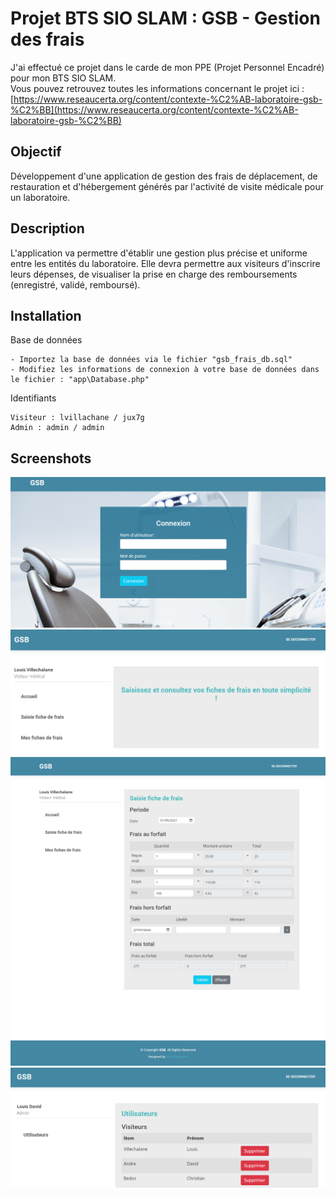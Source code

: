# Projet BTS SIO SLAM : GSB - Gestion des frais
J'ai effectué ce projet dans le carde de mon PPE (Projet Personnel Encadré) pour mon BTS SIO SLAM.  
Vous pouvez retrouvez toutes les informations concernant le projet ici : [https://www.reseaucerta.org/content/contexte-%C2%AB-laboratoire-gsb-%C2%BB](https://www.reseaucerta.org/content/contexte-%C2%AB-laboratoire-gsb-%C2%BB)

## Objectif
Développement d'une application de gestion des frais de déplacement, de restauration et d'hébergement générés par l'activité de visite médicale pour un laboratoire.

## Description
L'application va permettre d'établir une gestion plus précise et uniforme entre les entités du laboratoire.
Elle devra permettre aux visiteurs d'inscrire leurs dépenses, de visualiser la prise en charge des remboursements (enregistré, validé, remboursé).

## Installation
Base de données
```
- Importez la base de données via le fichier "gsb_frais_db.sql"
- Modifiez les informations de connexion à votre base de données dans le fichier : "app\Database.php"
```
Identifiants
```
Visiteur : lvillachane / jux7g
Admin : admin / admin
```

## Screenshots
![](https://raw.githubusercontent.com/walidbouguerra/bts-ppe-gestion-frais/main/screenshots/login.PNG)
![](https://raw.githubusercontent.com/walidbouguerra/bts-ppe-gestion-frais/main/screenshots/accueil.PNG)
![](https://raw.githubusercontent.com/walidbouguerra/bts-ppe-gestion-frais/main/screenshots/saisir_frais.png)
![](https://raw.githubusercontent.com/walidbouguerra/bts-ppe-gestion-frais/main/screenshots/admin.PNG)
